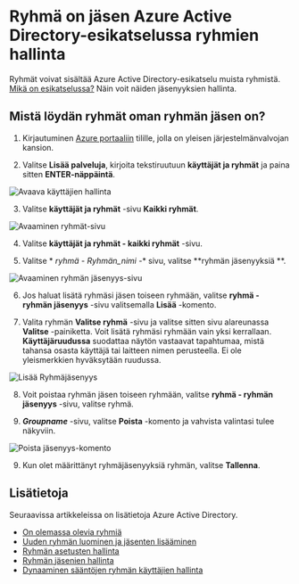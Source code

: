 <properties
    pageTitle="Ryhmä on jäsen Azure Active Directory-esikatselussa ryhmien hallinta | Microsoft Azure"
    description="Ryhmät voivat sisältää Azure Active Directoryn muista ryhmistä. Näin voit näiden jäsenyyksien hallinta."
    services="active-directory"
    documentationCenter=""
    authors="curtand"
    manager="femila"
    editor=""/>

<tags
    ms.service="active-directory"
    ms.workload="identity"
    ms.tgt_pltfrm="na"
    ms.devlang="na"
    ms.topic="article"
    ms.date="09/12/2016"
    ms.author="curtand"/>


# <a name="manage-the-groups-your-group-is-a-member-of-in-azure-active-directory-preview"></a>Ryhmä on jäsen Azure Active Directory-esikatselussa ryhmien hallinta

Ryhmät voivat sisältää Azure Active Directory-esikatselu muista ryhmistä. [Mikä on esikatselussa?](active-directory-preview-explainer.md) Näin voit näiden jäsenyyksien hallinta.

## <a name="how-do-i-find-the-groups-my-group-is-a-member-of"></a>Mistä löydän ryhmät oman ryhmän jäsen on?

1.  Kirjautuminen [Azure portaaliin](https://portal.azure.com) tilille, jolla on yleisen järjestelmänvalvojan kansion.

2.  Valitse **Lisää palveluja**, kirjoita tekstiruutuun **käyttäjät ja ryhmät** ja paina sitten **ENTER-näppäintä**.

  ![Avaava käyttäjien hallinta](./media/active-directory-groups-membership-azure-portal/search-user-management.png)

3.  Valitse **käyttäjät ja ryhmät** -sivu **Kaikki ryhmät**.

  ![Avaaminen ryhmät-sivu](./media/active-directory-groups-membership-azure-portal/view-groups-blade.png)

4. Valitse **käyttäjät ja ryhmät - kaikki ryhmät** -sivu.

5. Valitse * *ryhmä - *Ryhmän_nimi* -** sivu, valitse **ryhmän jäsenyyksiä **.

  ![Avaaminen ryhmän jäsenyys-sivu](./media/active-directory-groups-membership-azure-portal/group-membership-blade.png)

6. Jos haluat lisätä ryhmäsi jäsen toiseen ryhmään, valitse **ryhmä - ryhmän jäsenyys** -sivu valitsemalla **Lisää** -komento.

7. Valita ryhmän **Valitse ryhmä** -sivu ja valitse sitten sivu alareunassa **Valitse** -painiketta. Voit lisätä ryhmäsi ryhmään vain yksi kerrallaan. **Käyttäjäruudussa** suodattaa näytön vastaavat tapahtumaa, mistä tahansa osasta käyttäjä tai laitteen nimen perusteella. Ei ole yleismerkkien hyväksytään ruudussa.

  ![Lisää Ryhmäjäsenyys](./media/active-directory-groups-membership-azure-portal/add-group-membership.png)

8. Voit poistaa ryhmän jäsen toiseen ryhmään, valitse **ryhmä - ryhmän jäsenyys** -sivu, valitse ryhmä.

9. ***Groupname*** -sivu, valitse **Poista** -komento ja vahvista valintasi tulee näkyviin.

  ![Poista jäsenyys-komento](./media/active-directory-groups-membership-azure-portal/remove-group-membership.png)

9. Kun olet määrittänyt ryhmäjäsenyyksiä ryhmän, valitse **Tallenna**.


## <a name="additional-information"></a>Lisätietoja

Seuraavissa artikkeleissa on lisätietoja Azure Active Directory.

* [On olemassa olevia ryhmiä](active-directory-groups-view-azure-portal.md)
* [Uuden ryhmän luominen ja jäsenten lisääminen](active-directory-groups-create-azure-portal.md)
* [Ryhmän asetusten hallinta](active-directory-groups-settings-azure-portal.md)
* [Ryhmän jäsenien hallinta](active-directory-groups-members-azure-portal.md)
* [Dynaaminen sääntöjen ryhmän käyttäjien hallinta](active-directory-groups-dynamic-membership-azure-portal.md)
